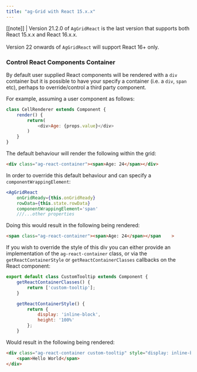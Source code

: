 ```yaml
---
title: "ag-Grid with React 15.x.x"
---
```


[[note]]
| Version 21.2.0 of `AgGridReact` is the last version that supports both React 15.x.x and React 16.x.x. <br/><br/>Version 22 onwards of `AgGridReact` will support React 16+ only.

### Control React Components Container

By default user supplied React components will be rendered with a `div` container but it is possible to have your specify
a container (i.e. a `div`, `span` etc), perhaps to override/control a third party component.

For example, assuming a user component as follows:

```js
class CellRenderer extends Component {
    render() {
        return(
            <div>Age: {props.value}</div>
        )
    }
}
```

The default behaviour will render the following within the grid:

```html
<div class="ag-react-container"><span>Age: 24</span></div>
```

In order to override this default behaviour and can specify a `componentWrappingElement`:

```jsx
<AgGridReact
    onGridReady={this.onGridReady}
    rowData={this.state.rowData}
    componentWrappingElement='span'
    ///...other properties
```

Doing this would result in the following being rendered:

```html
<span class="ag-react-container"><span>Age: 24</span></span    >
```
If you wish to override the style of this div you can either provide an implementation of 
the `ag-react-container` class, or via the `getReactContainerStyle` or `getReactContainerClasses` 
callbacks on the React component:

```js
export default class CustomTooltip extends Component {
    getReactContainerClasses() {
        return ['custom-tooltip'];
    }

    getReactContainerStyle() {
        return {
            display: 'inline-block',
            height: '100%'
        };
    }
```

Would result in the following being rendered:

```html
<div class="ag-react-container custom-tooltip" style="display: inline-block; height: 100%" >
    <span>Hello World</span>
</div>
```
